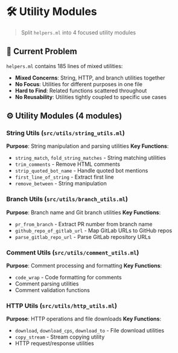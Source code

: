 # :hammer_and_wrench: Utility Modules

> Split `helpers.ml` into 4 focused utility modules

## :wrench: Current Problem

`helpers.ml` contains 185 lines of mixed utilities:
- **Mixed Concerns**: String, HTTP, and branch utilities together
- **No Focus**: Utilities for different purposes in one file
- **Hard to Find**: Related functions scattered throughout
- **No Reusability**: Utilities tightly coupled to specific use cases

## :gear: Utility Modules (4 modules)

### String Utils (`src/utils/string_utils.ml`)
**Purpose**: String manipulation and parsing utilities
**Key Functions**:
- `string_match`, `fold_string_matches` - String matching utilities
- `trim_comments` - Remove HTML comments
- `strip_quoted_bot_name` - Handle quoted bot mentions
- `first_line_of_string` - Extract first line
- `remove_between` - String manipulation

### Branch Utils (`src/utils/branch_utils.ml`)
**Purpose**: Branch name and Git branch utilities
**Key Functions**:
- `pr_from_branch` - Extract PR number from branch name
- `github_repo_of_gitlab_url` - Map GitLab URLs to GitHub repos
- `parse_gitlab_repo_url` - Parse GitLab repository URLs

### Comment Utils (`src/utils/comment_utils.ml`)
**Purpose**: Comment processing and formatting
**Key Functions**:
- `code_wrap` - Code formatting for comments
- Comment parsing utilities
- Comment validation functions

### HTTP Utils (`src/utils/http_utils.ml`)
**Purpose**: HTTP operations and file downloads
**Key Functions**:
- `download`, `download_cps`, `download_to` - File download utilities
- `copy_stream` - Stream copying utility
- HTTP request/response utilities
